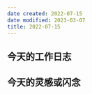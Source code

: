 ```yaml
---
date created: 2022-07-15
date modified: 2023-03-07
title: 2022-07-15
---
```


## 今天的工作日志

## 今天的灵感或闪念
